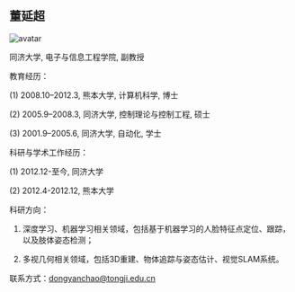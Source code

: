 
## 董延超

![avatar](https://tongjiseemct.github.io/dyc.png)


同济大学, 电子与信息工程学院, 副教授

教育经历：

(1) 2008.10–2012.3, 熊本大学, 计算机科学, 博士

(2) 2005.9–2008.3, 同济大学, 控制理论与控制工程, 硕士

(3) 2001.9–2005.6, 同济大学, 自动化, 学士


科研与学术工作经历：

(1) 2012.12-至今, 同济大学

(2) 2012.4-2012.12, 熊本大学


科研方向：
 
1. 深度学习、机器学习相关领域，包括基于机器学习的人脸特征点定位、跟踪，以及肢体姿态检测；

2. 多视几何相关领域，包括3D重建、物体追踪与姿态估计、视觉SLAM系统。


联系方式：dongyanchao@tongji.edu.cn